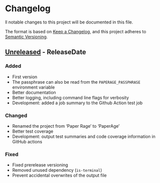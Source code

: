 # Changelog

ll notable changes to this project will be documented in this file.

The format is based on [Keep a Changelog](https://keepachangelog.com/en/1.0.0/),
and this project adheres to [Semantic Versioning](https://semver.org/spec/v2.0.0.html).

<!-- next-header -->
## [Unreleased] - ReleaseDate

### Added

- First version
- The passphrase can also be read from the `PAPERAGE_PASSPHRASE` environment variable
- Better documentation
- Better logging, including command line flags for verbosity
- Development: added a job summary to the Github Action test job

### Changed

- Renamed the project from ‘Paper Rage’ to ‘PaperAge’
- Better test coverage
- Development: output test summaries and code coverage information in GitHub actions

### Fixed

- Fixed prerelease versioning
- Removed unused dependency (`is-terminal`)
- Prevent accidental overwrites of the output file

<!-- next-url -->
[Unreleased]: https://github.com/matiaskorhonen/paper-age/compare/v0.1.0...HEAD
[0.1.0]: https://github.com/matiaskorhonen/paper-age/releases/tag/b0534db779720e912750d0107b3b03b6551abcdd...v0.1.0

